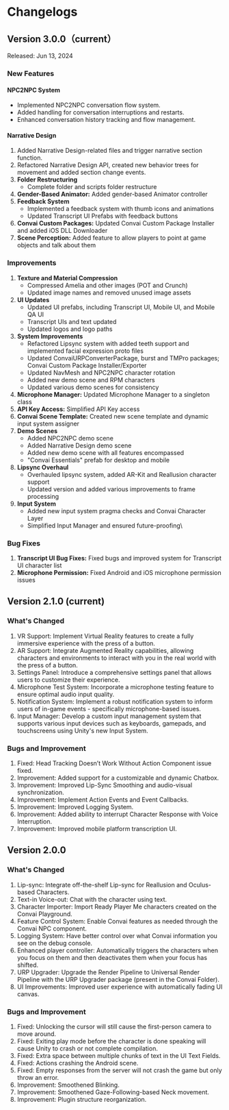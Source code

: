 # Changelogs

## Version 3.0.0（current）

Released: Jun 13, 2024

### **New Features**

#### **NPC2NPC System**

* Implemented NPC2NPC conversation flow system.
* Added handling for conversation interruptions and restarts.
* Enhanced conversation history tracking and flow management.

#### **Narrative Design**

1. Added Narrative Design-related files and trigger narrative section function.
2. Refactored Narrative Design API, created new behavior trees for movement and added section change events.
3. **Folder Restructuring**
   * Complete folder and scripts folder restructure
4. **Gender-Based Animator:** Added gender-based Animator controller
5. **Feedback System**
   * Implemented a feedback system with thumb icons and animations
   * Updated Transcript UI Prefabs with feedback buttons
6. **Convai Custom Packages:** Updated Convai Custom Package Installer and added iOS DLL Downloader
7. **Scene Perception:** Added feature to allow players to point at game objects and talk about them

### **Improvements**

1. **Texture and Material Compression**
   * Compressed Amelia and other images (POT and Crunch)
   * Updated image names and removed unused image assets
2. **UI Updates**
   * Updated UI prefabs, including Transcript UI, Mobile UI, and Mobile QA UI
   * Transcript UIs and text updated
   * Updated logos and logo paths
3. **System Improvements**
   * Refactored Lipsync system with added teeth support and implemented facial expression proto files
   * Updated ConvaiURPConverterPackage, burst and TMPro packages; Convai Custom Package Installer/Exporter
   * Updated NavMesh and NPC2NPC character rotation
   * Added new demo scene and RPM characters
   * Updated various demo scenes for consistency
4. **Microphone Manager:** Updated Microphone Manager to a singleton class
5. **API Key Access:** Simplified API Key access                                                                               &#x20;
6. **Convai Scene Template:** Created new scene template and dynamic input system assigner
7. **Demo Scenes**
   * Added NPC2NPC demo scene
   * Added Narrative Design demo scene
   * Added new demo scene with all features encompassed
   * "Convai Essentials" prefab for desktop and mobile
8. **Lipsync Overhaul**
   * Overhauled lipsync system, added AR-Kit and Reallusion character support
   * Updated version and added various improvements to frame processing
9. **Input System**
   * Added new input system pragma checks and Convai Character Layer
   * Simplified Input Manager and ensured future-proofing\


### **Bug Fixes**

1. **Transcript UI Bug Fixes:** Fixed bugs and improved system for Transcript UI character list
2. **Microphone Permission:** Fixed Android and iOS microphone permission issues

## Version 2.1.0 (current)

### What's Changed

1. VR Support: Implement Virtual Reality features to create a fully immersive experience with the press of a button.&#x20;
2. AR Support: Integrate Augmented Reality capabilities, allowing characters and environments to interact with you in the real world with the press of a button.&#x20;
3. Settings Panel: Introduce a comprehensive settings panel that allows users to customize their experience.
4. Microphone Test System: Incorporate a microphone testing feature to ensure optimal audio input quality.&#x20;
5. Notification System: Implement a robust notification system to inform users of in-game events - specifically microphone-based issues.
6. Input Manager: Develop a custom input management system that supports various input devices such as keyboards, gamepads, and touchscreens using Unity's new Input System.&#x20;

### Bugs and Improvement

1. Fixed: Head Tracking Doesn’t Work Without Action Component issue fixed.
2. Improvement: Added support for a customizable and dynamic Chatbox.
3. Improvement: Improved Lip-Sync Smoothing and audio-visual synchronization.
4. Improvement: Implement Action Events and Event Callbacks.
5. Improvement: Improved Logging System.
6. Improvement: Added ability to interrupt Character Response with Voice Interruption.
7. Improvement: Improved mobile platform transcription UI.

## Version 2.0.0

### What's Changed

1. Lip-sync: Integrate off-the-shelf Lip-sync for Reallusion and Oculus-based Characters.
2. Text-in Voice-out: Chat with the character using text.
3. Character Importer: Import Ready Player Me characters created on the Convai Playground.
4. Feature Control System: Enable Convai features as needed through the Convai NPC component.
5. Logging System: Have better control over what Convai information you see on the debug console.
6. Enhanced player controller: Automatically triggers the characters when you focus on them and then deactivates them when your focus has shifted.
7. URP Upgrader: Upgrade the Render Pipeline to Universal Render Pipeline with the URP Upgrader package (present in the Convai Folder).
8. UI Improvements: Improved user experience with automatically fading UI canvas.

### Bugs and Improvement

1. Fixed: Unlocking the cursor will still cause the first-person camera to move around.
2. Fixed: Exiting play mode before the character is done speaking will cause Unity to crash or not complete compilation.
3. Fixed: Extra space between multiple chunks of text in the UI Text Fields.
4. Fixed: Actions crashing the Android scene.
5. Fixed: Empty responses from the server will not crash the game but only throw an error.
6. Improvement: Smoothened Blinking.
7. Improvement: Smoothened Gaze-Following-based Neck movement.
8. Improvement: Plugin structure reorganization.
